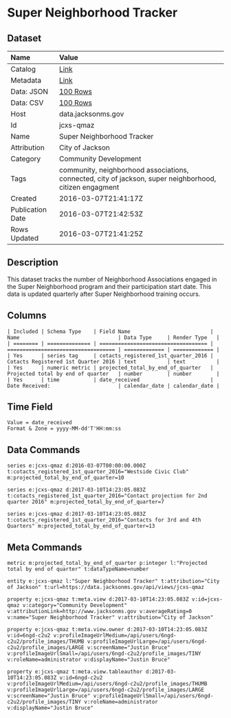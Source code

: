 # Super Neighborhood Tracker

## Dataset

| Name | Value |
| :--- | :---- |
| Catalog | [Link](https://catalog.data.gov/dataset/super-neighborhood-tracker) |
| Metadata | [Link](https://data.jacksonms.gov/api/views/jcxs-qmaz) |
| Data: JSON | [100 Rows](https://data.jacksonms.gov/api/views/jcxs-qmaz/rows.json?max_rows=100) |
| Data: CSV | [100 Rows](https://data.jacksonms.gov/api/views/jcxs-qmaz/rows.csv?max_rows=100) |
| Host | data.jacksonms.gov |
| Id | jcxs-qmaz |
| Name | Super Neighborhood Tracker |
| Attribution | City of Jackson |
| Category | Community Development |
| Tags | community, neighborhood associations, connected, city of jackson, super neighborhood, citizen engagment |
| Created | 2016-03-07T21:41:17Z |
| Publication Date | 2016-03-07T21:42:53Z |
| Rows Updated | 2016-03-07T21:41:25Z |

## Description

This dataset tracks the number of Neighborhood Associations engaged in the Super Neighborhood program and their participation start date.  This data is updated quarterly after Super Neighborhood training occurs.

## Columns

```ls
| Included | Schema Type    | Field Name                          | Name                                | Data Type     | Render Type   |
| ======== | ============== | =================================== | =================================== | ============= | ============= |
| Yes      | series tag     | cotacts_registered_1st_quarter_2016 | Cotacts Registered 1st Quarter 2016 | text          | text          |
| Yes      | numeric metric | projected_total_by_end_of_quarter   | Projected total by end of quarter   | number        | number        |
| Yes      | time           | date_received                       | Date Received:                      | calendar_date | calendar_date |
```

## Time Field

```ls
Value = date_received
Format & Zone = yyyy-MM-dd'T'HH:mm:ss
```

## Data Commands

```ls
series e:jcxs-qmaz d:2016-03-07T00:00:00.000Z t:cotacts_registered_1st_quarter_2016="Westside Civic Club" m:projected_total_by_end_of_quarter=10

series e:jcxs-qmaz d:2017-03-10T14:23:05.083Z t:cotacts_registered_1st_quarter_2016="Contact projection for 2nd quarter 2016" m:projected_total_by_end_of_quarter=7

series e:jcxs-qmaz d:2017-03-10T14:23:05.083Z t:cotacts_registered_1st_quarter_2016="Contacts for 3rd and 4th Quarters" m:projected_total_by_end_of_quarter=13
```

## Meta Commands

```ls
metric m:projected_total_by_end_of_quarter p:integer l:"Projected total by end of quarter" t:dataTypeName=number

entity e:jcxs-qmaz l:"Super Neighborhood Tracker" t:attribution="City of Jackson" t:url=https://data.jacksonms.gov/api/views/jcxs-qmaz

property e:jcxs-qmaz t:meta.view d:2017-03-10T14:23:05.083Z v:id=jcxs-qmaz v:category="Community Development" v:attributionLink=http://www.jacksonms.gov v:averageRating=0 v:name="Super Neighborhood Tracker" v:attribution="City of Jackson"

property e:jcxs-qmaz t:meta.view.owner d:2017-03-10T14:23:05.083Z v:id=6ngd-c2u2 v:profileImageUrlMedium=/api/users/6ngd-c2u2/profile_images/THUMB v:profileImageUrlLarge=/api/users/6ngd-c2u2/profile_images/LARGE v:screenName="Justin Bruce" v:profileImageUrlSmall=/api/users/6ngd-c2u2/profile_images/TINY v:roleName=administrator v:displayName="Justin Bruce"

property e:jcxs-qmaz t:meta.view.tableauthor d:2017-03-10T14:23:05.083Z v:id=6ngd-c2u2 v:profileImageUrlMedium=/api/users/6ngd-c2u2/profile_images/THUMB v:profileImageUrlLarge=/api/users/6ngd-c2u2/profile_images/LARGE v:screenName="Justin Bruce" v:profileImageUrlSmall=/api/users/6ngd-c2u2/profile_images/TINY v:roleName=administrator v:displayName="Justin Bruce"
```